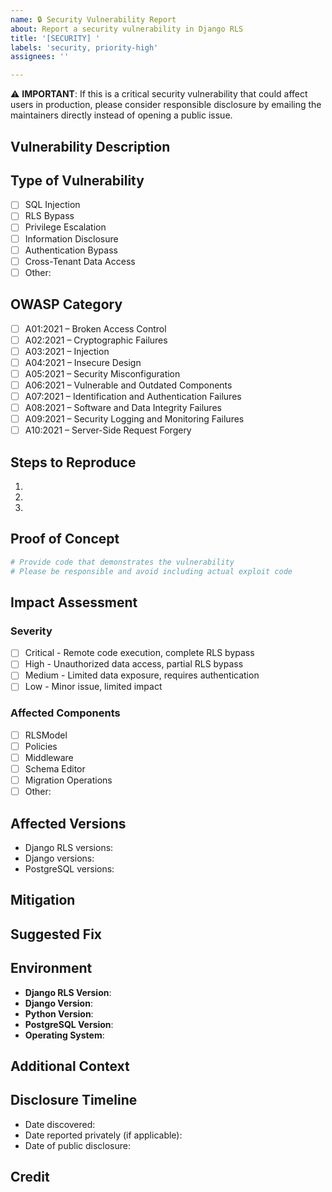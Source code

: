 ```yaml
---
name: 🔒 Security Vulnerability Report
about: Report a security vulnerability in Django RLS
title: '[SECURITY] '
labels: 'security, priority-high'
assignees: ''

---
```


⚠️ **IMPORTANT**: If this is a critical security vulnerability that could affect users in production, please consider responsible disclosure by emailing the maintainers directly instead of opening a public issue.

## Vulnerability Description
<!-- Describe the security vulnerability -->

## Type of Vulnerability
<!-- Check all that apply -->
- [ ] SQL Injection
- [ ] RLS Bypass
- [ ] Privilege Escalation
- [ ] Information Disclosure
- [ ] Authentication Bypass
- [ ] Cross-Tenant Data Access
- [ ] Other: 

## OWASP Category
<!-- Which OWASP Top 10 category does this relate to? -->
- [ ] A01:2021 – Broken Access Control
- [ ] A02:2021 – Cryptographic Failures
- [ ] A03:2021 – Injection
- [ ] A04:2021 – Insecure Design
- [ ] A05:2021 – Security Misconfiguration
- [ ] A06:2021 – Vulnerable and Outdated Components
- [ ] A07:2021 – Identification and Authentication Failures
- [ ] A08:2021 – Software and Data Integrity Failures
- [ ] A09:2021 – Security Logging and Monitoring Failures
- [ ] A10:2021 – Server-Side Request Forgery

## Steps to Reproduce
<!-- Provide detailed steps to reproduce the vulnerability -->
1. 
2. 
3. 

## Proof of Concept
```python
# Provide code that demonstrates the vulnerability
# Please be responsible and avoid including actual exploit code
```

## Impact Assessment
<!-- What is the potential impact of this vulnerability? -->

### Severity
- [ ] Critical - Remote code execution, complete RLS bypass
- [ ] High - Unauthorized data access, partial RLS bypass
- [ ] Medium - Limited data exposure, requires authentication
- [ ] Low - Minor issue, limited impact

### Affected Components
- [ ] RLSModel
- [ ] Policies
- [ ] Middleware
- [ ] Schema Editor
- [ ] Migration Operations
- [ ] Other: 

## Affected Versions
<!-- Which versions of Django RLS are affected? -->
- Django RLS versions: 
- Django versions: 
- PostgreSQL versions: 

## Mitigation
<!-- Have you identified any workarounds or mitigations? -->

## Suggested Fix
<!-- If you have ideas on how to fix this vulnerability -->

## Environment
- **Django RLS Version**: 
- **Django Version**: 
- **Python Version**: 
- **PostgreSQL Version**: 
- **Operating System**: 

## Additional Context
<!-- Add any other context about the vulnerability here -->

## Disclosure Timeline
<!-- If you've already attempted to contact maintainers -->
- Date discovered: 
- Date reported privately (if applicable): 
- Date of public disclosure: 

## Credit
<!-- How would you like to be credited for this discovery? -->